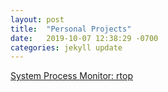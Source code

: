 ```yaml
---
layout: post
title:  "Personal Projects"
date:   2019-10-07 12:38:29 -0700
categories: jekyll update
---
```


[System Process Monitor: rtop](https://kasliwalr.github.io/rtop/tree/v0.1)





